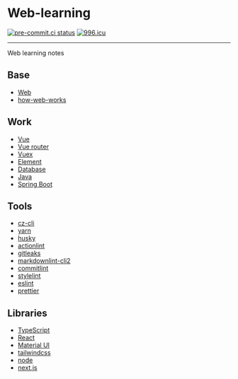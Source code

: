 # Web-learning

[![pre-commit.ci status](https://results.pre-commit.ci/badge/github/TerakomariGandesblood/Web-learning/main.svg)](https://results.pre-commit.ci/latest/github/TerakomariGandesblood/Web-learning/main)
[![996.icu](https://img.shields.io/badge/link-996.icu-red.svg)](https://996.icu)

---

Web learning notes

## Base

- [Web](https://developer.mozilla.org/zh-CN/docs/Learn/Getting_started_with_the_web)
- [how-web-works](https://github.com/vasanthk/how-web-works)

## Work

- [Vue](https://v2.cn.vuejs.org/v2/guide/)
- [Vue router](https://v3.router.vuejs.org/zh/guide/)
- [Vuex](https://v3.vuex.vuejs.org/zh/)
- [Element](https://element.eleme.cn/#/zh-CN/component)
- [Database](http://www.cyc2018.xyz/数据库/)
- [Java](http://www.cyc2018.xyz/Java/)
- [Spring Boot](https://springdoc.cn/spring-boot/)

## Tools

- [cz-cli](https://github.com/commitizen/cz-cli)
- [yarn](https://github.com/yarnpkg/berry)
- [husky](https://github.com/typicode/husky)
- [actionlint](https://github.com/rhysd/actionlint)
- [gitleaks](https://github.com/zricethezav/gitleaks)
- [markdownlint-cli2](https://github.com/DavidAnson/markdownlint-cli2)
- [commitlint](https://github.com/conventional-changelog/commitlint)
- [stylelint](https://github.com/stylelint/stylelint)
- [eslint](https://github.com/eslint/eslint)
- [prettier](https://github.com/prettier/prettier)

## Libraries

- [TypeScript](https://www.typescriptlang.org/docs/handbook/intro.html)
- [React](https://zh-hans.reactjs.org/docs/getting-started.html)
- [Material UI](https://mui.com/zh/material-ui/getting-started/overview/)
- [tailwindcss](https://tailwindcss.com/docs/installation)
- [node](https://nodejs.dev/en/learn/)
- [next.js](https://nextjs.org/docs/getting-started)
